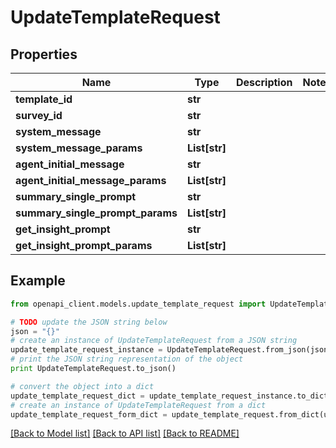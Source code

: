 # UpdateTemplateRequest


## Properties
Name | Type | Description | Notes
------------ | ------------- | ------------- | -------------
**template_id** | **str** |  | 
**survey_id** | **str** |  | 
**system_message** | **str** |  | 
**system_message_params** | **List[str]** |  | 
**agent_initial_message** | **str** |  | 
**agent_initial_message_params** | **List[str]** |  | 
**summary_single_prompt** | **str** |  | 
**summary_single_prompt_params** | **List[str]** |  | 
**get_insight_prompt** | **str** |  | 
**get_insight_prompt_params** | **List[str]** |  | 

## Example

```python
from openapi_client.models.update_template_request import UpdateTemplateRequest

# TODO update the JSON string below
json = "{}"
# create an instance of UpdateTemplateRequest from a JSON string
update_template_request_instance = UpdateTemplateRequest.from_json(json)
# print the JSON string representation of the object
print UpdateTemplateRequest.to_json()

# convert the object into a dict
update_template_request_dict = update_template_request_instance.to_dict()
# create an instance of UpdateTemplateRequest from a dict
update_template_request_form_dict = update_template_request.from_dict(update_template_request_dict)
```
[[Back to Model list]](../README.md#documentation-for-models) [[Back to API list]](../README.md#documentation-for-api-endpoints) [[Back to README]](../README.md)


